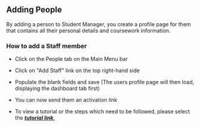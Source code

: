 
## **Adding People**

By adding a person to Student Manager, you create a profile page for them that contains all their personal details and coursework information. 

### **How to add a Staff member**
-	Click on the People tab on the Main Menu bar
-	Click on "Add Staff" link on the top right-hand side
-	Populate the blank fields and save
(The users profile page will then load, displaying the dashboard tab first)
-   You can now send them an activation link


- To view a tutorial or the steps which need to be followed, please select the [**_tutorial link_**.](https://www.iorad.com/player/125997/Adding-and-employee)